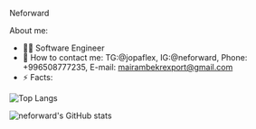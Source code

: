 Neforward

About me:

* 🧑‍💻 Software Engineer 
* 📩 How to contact me: TG:@jopaflex, IG:@neforward, Phone: +996508777235, E-mail: mairambekrexport@gmail.com
* ⚡ Facts:

  
![Top Langs](https://github-readme-stats.vercel.app/api/top-langs/?username=neforward&layout=compact)


![neforward's GitHub stats](https://github-readme-stats.vercel.app/api?username=neforward&theme=dark&show_icons=true)
